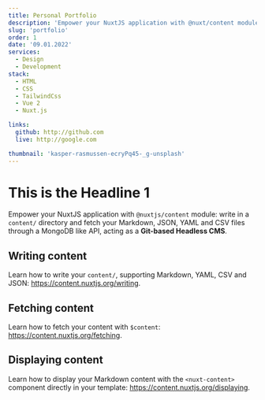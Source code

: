 ```yaml
---
title: Personal Portfolio
description: 'Empower your NuxtJS application with @nuxt/content module: write in a content/ directory and fetch your Markdown, JSON, YAML and CSV files through a MongoDB like API, acting as a Git-based Headless CMS.'
slug: 'portfolio'
order: 1
date: '09.01.2022'
services:
  - Design
  - Development
stack:
  - HTML
  - CSS
  - TailwindCss
  - Vue 2
  - Nuxt.js

links:
  github: http://github.com
  live: http://google.com

thumbnail: 'kasper-rasmussen-ecryPq45-_g-unsplash'
---
```


# This is the Headline 1

Empower your NuxtJS application with `@nuxtjs/content` module: write in a `content/` directory and fetch your Markdown, JSON, YAML and CSV files through a MongoDB like API, acting as a **Git-based Headless CMS**.

## Writing content

Learn how to write your `content/`, supporting Markdown, YAML, CSV and JSON: https://content.nuxtjs.org/writing.

## Fetching content

Learn how to fetch your content with `$content`: https://content.nuxtjs.org/fetching.

## Displaying content

Learn how to display your Markdown content with the `<nuxt-content>` component directly in your template: https://content.nuxtjs.org/displaying.
